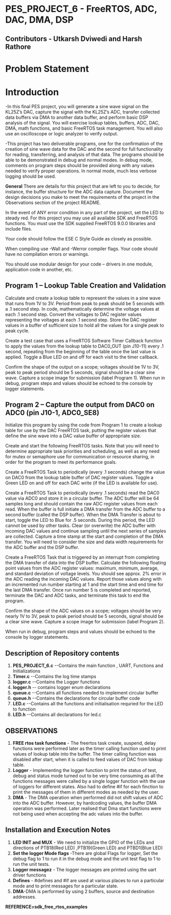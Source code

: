 # PES_PROJECT_6 - FreeRTOS, ADC, DAC, DMA, DSP

## Contributors - Utkarsh Dviwedi and Harsh Rathore
 
# Problem Statement 


# Introduction

-In this final PES project, you will generate a sine wave signal on the KL25Z’s DAC, capture the signal with the KL25Z’s ADC, transfer collected data buffers via DMA to another data buffer, and perform basic DSP analysis of the signal. You will exercise lookup tables, buffers, ADC, DAC, DMA, math functions, and basic FreeRTOS task management. You will also use an oscilloscope or logic analyzer to verify output.

-This project has two deliverable programs, one for the confirmation of the creation of sine wave data for the DAC and the second for full functionality for reading, transferring, and analysis of that data.
The programs should be able to be demonstrated in debug and normal modes. In debug mode, comments on program steps should be provided along with any values needed to verify proper operations. In normal mode, much less verbose logging should be used.

**General**
There are details for this project that are left to you to decide, for instance, the buffer structure for the ADC data capture. Document the design decisions you make to meet the requirements of the project in the Observations section of the project README.

In the event of ANY error condition in any part of the project, set the LED to steady red.
For this project you may use all available SDK and FreeRTOS functions. You must use the SDK supplied FreeRTOS 9.0.0 libraries and include files.

Your code should follow the ESE C Style Guide as closely as possible.

When compiling use -Wall and -Werror compiler flags. Your code should have no compilation errors or warnings.

You should use modular design for your code – drivers in one module, application code in another, etc.

## Program 1 – Lookup Table Creation and Validation

Calculate and create a lookup table to represent the values in a sine wave that runs from 1V to 3V. Period from peak to peak should be 5 seconds with a .1 second step. In code, mathematically determine the voltage values at each .1 second step. Convert the voltages to DAC register values representing the voltages at each .1 second step. Store the DAC register values in a buffer of sufficient size to hold all the values for a single peak to peak cycle.

Create a test case that uses a FreeRTOS Software Timer Callback function to apply the values from the lookup table to DAC0_OUT (pin J10-11) every .1 second, repeating from the beginning of the table once the last value is applied. Toggle a Blue LED on and off for each visit to the timer callback.

Confirm the shape of the output on a scope; voltages should be 1V to 3V, peak to peak period should be 5 seconds, signal should be a clear sine wave. Capture a scope image for submission (label Program 1).
When run in debug, program steps and values should be echoed to the console by logger statements.


## Program 2 – Capture the output from DAC0 on ADC0 (pin J10-1, ADC0_SE8)

Initialize this program by using the code from Program 1 to create a lookup table for use by the DAC FreeRTOS task, putting the register values that define the sine wave into a DAC value buffer of appropriate size.

Create and start the following FreeRTOS tasks. Note that you will need to determine appropriate task priorities and scheduling, as well as any need for mutex or semaphore use for communication or resource sharing, in order for the program to meet its performance goals.

Create a FreeRTOS Task to periodically (every .1 seconds) change the value on DAC0 from the lookup table buffer of DAC register values. Toggle a Green LED on and off for each DAC write (if the LED is available for use).

Create a FreeRTOS Task to periodically (every .1 seconds) read the DAC0 value via ADC0 and store it in a circular buffer. The ADC buffer will be 64 samples long and should contain the raw ADC register values from each read. When the buffer is full initiate a DMA transfer from the ADC buffer to a second buffer (called the DSP buffer). When the DMA Transfer is about to start, toggle the LED to Blue for .5 seconds. During this period, the LED cannot be used by other tasks. Clear (or overwrite) the ADC buffer with incoming DAC values and continue sampling until the next series of samples are collected. Capture a time stamp at the start and completion of the DMA transfer. You will need to consider the size and data width requirements for the ADC buffer and the DSP buffer.

Create a FreeRTOS Task that is triggered by an interrupt from completing the DMA transfer of data into the DSP buffer. Calculate the following floating point values from the ADC register values: maximum, minimum, average, and standard deviation of voltage levels. You should see approx. 2% error in the ADC reading the incoming DAC values. Report those values along with an incremented run number starting at 1 and the start time and end time for the last DMA transfer. Once run number 5 is completed and reported, terminate the DAC and ADC tasks, and terminate this task to end the program.

Confirm the shape of the ADC values on a scope; voltages should be very nearly 1V to 3V, peak to peak period should be 5 seconds, signal should be a clear sine wave. Capture a scope image for submission (label Program 2).

When run in debug, program steps and values should be echoed to the console by logger statements.

## Description of Repository contents

 1. **PES_PROJECT_6.c**   --Contains the main function , UART, Functions and Initializations
 2. **Timer.c**  --Contains the log time stamps  
 3. **logger.c**   --Contains the Logger functions 
 4. **logger.h** -- contains logger enum declarations
 5. **queue.c** --Contains all functions needed to implement circular buffer
 6. **queue.h** --Contains the declarations for circular buffer code
 7. **LED.c** --Contains all the functions and initialisation requried for the LED to function
 8. **LED.h** --Contains all declarations for led.c

## OBSERVATIONS

 1. **FREE rtos task functions** - The freertos task create, suspend, delay functions were performed later as the timer calling function used to print values of lookup table into the buffer. The timer calling function was disabled after start, when it is called to feed values of DAC from lokkup table.
 2. **Logger** - Implementing the logger function to print the status of test, debug and status mode turned out to be very time consuming as all the functions messages were called by a single logger function with the use of loggers for different states. Also had to define #if for each finction to print the messages of them in different modes as needed by the user.
 3. **DMA** - The DMA operation when performed did not shift values of ADC into the ADC buffer. However, by hardcoding values, the buffer DMA operation was performed. Later realised that Dma start functions were not being used when accepting the adc values into the buffer.



## Installation and Execution Notes
 1. **LED INIT and MUX** - We need to initialize the GPIO of the LEDs and directions of PTB18(Red LED) ,PTB19(Green LED) and PTBD1(Blue LED)
 2. **Set the logger Mode flags** -There are global Flags for logger, Set the debug flag to 1 to run it in the debug mode and the unit test flag to 1 to run the unit tests.
 3. **Logger messagez** - The logger messages are printed using the uart driver functions
 4. **Defines** - #defines and #if are used at various places to run a particular mode and to print messages for a particular state.
 5. **DMA**-DMA is performed by using 2 buffers, source and destination addresses. 
 
 **REFERENCE=sdk_free_rtos_examples**
